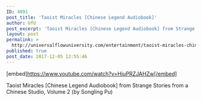 ```yaml
---
ID: 4091
post_title: 'Taoist Miracles [Chinese Legend Audiobook]'
author: UfU
post_excerpt: 'Taoist Miracles [Chinese Legend Audiobook] from Strange Stories from a Chinese Studio, Volume 2 (by Songling Pu)'
layout: post
permalink: >
  http://universalflowuniversity.com/entertainment/taoist-miracles-chinese-legend-audiobook/
published: true
post_date: 2017-12-05 12:55:46
---
```

[embed]https://www.youtube.com/watch?v=HjuPRZJAHZw[/embed]<br>
<p>Taoist Miracles [Chinese Legend Audiobook] from Strange Stories from a Chinese Studio, Volume 2 (by Songling Pu)</p>